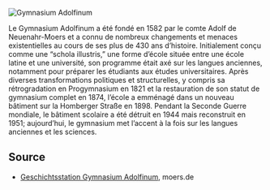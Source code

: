 ![Gymnasium Adolfinum](./images/moers-gs/p21.1.jpg)

Le Gymnasium Adolfinum a été fondé en 1582 par le comte Adolf de Neuenahr-Moers et a connu de nombreux changements et menaces existentielles au cours de ses plus de 430 ans d’histoire. Initialement conçu comme une “schola illustris,” une forme d’école située entre une école latine et une université, son programme était axé sur les langues anciennes, notamment pour préparer les étudiants aux études universitaires. Après diverses transformations politiques et structurelles, y compris sa rétrogradation en Progymnasium en 1821 et la restauration de son statut de gymnasium complet en 1874, l’école a emménagé dans un nouveau bâtiment sur la Homberger Straße en 1898. Pendant la Seconde Guerre mondiale, le bâtiment scolaire a été détruit en 1944 mais reconstruit en 1951; aujourd’hui, le gymnasium met l’accent à la fois sur les langues anciennes et les sciences.

Source
------

* [Geschichtsstation Gymnasium Adolfinum], moers.de

[Geschichtsstation Gymnasium Adolfinum]: https://www-moers-de.translate.goog/leben-moers/geschichtsstation/geschichtsstation-21-gymnasium-adolfinum?_x_tr_sl=de&_x_tr_tl=fr
